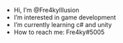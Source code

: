 - Hi, I’m @Fre4kyIllusion
- I’m interested in game development
- I’m currently learning c# and unity
- How to reach me: Fre4ky#5005
